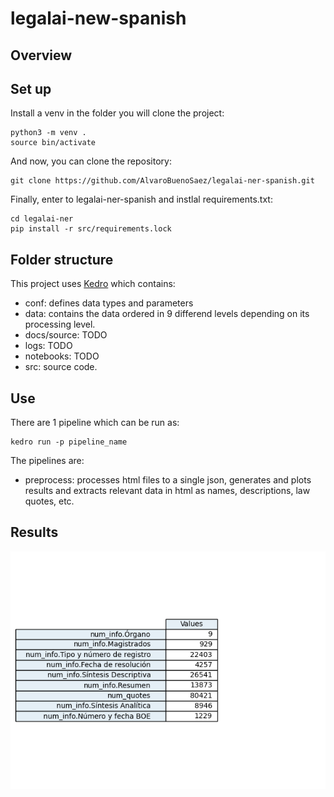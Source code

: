 # legalai-new-spanish

## Overview


## Set up
Install a venv in the folder you will clone the project:
``` 
python3 -m venv . 
source bin/activate
```
And now, you can clone the repository:
```
git clone https://github.com/AlvaroBuenoSaez/legalai-ner-spanish.git
```

Finally, enter to legalai-ner-spanish and instlal requirements.txt:
```
cd legalai-ner
pip install -r src/requirements.lock
```

## Folder structure

This project uses [Kedro](https://kedro.readthedocs.io/en/stable/) which contains:
- conf: defines data types and parameters
- data: contains the data ordered in 9 differend levels depending on its processing level.
- docs/source: TODO
- logs: TODO
- notebooks: TODO
- src: source code.

## Use

There are 1 pipeline which can be run as:
```
kedro run -p pipeline_name

```

The pipelines are:
- preprocess: processes html files to a single json, generates and plots results and extracts relevant data in html as names, descriptions, law quotes, etc.

## Results
<img align="left" src="https://github.com/AlvaroBuenoSaez/legalai-ner-spanish/blob/main/data/08_reporting/bar_relevant_data.png">
